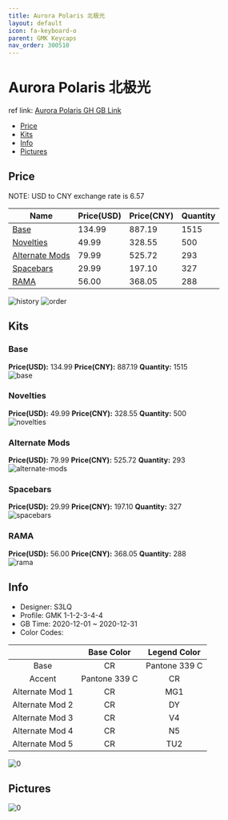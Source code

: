 ```yaml
---
title: Aurora Polaris 北极光
layout: default
icon: fa-keyboard-o
parent: GMK Keycaps
nav_order: 300510
---
```


# Aurora Polaris 北极光

ref link: [Aurora Polaris GH GB Link](https://geekhack.org/index.php?topic=109926.0)

* [Price](#price)
* [Kits](#kits)
* [Info](#info)
* [Pictures](#pictures)

## Price

NOTE: USD to CNY exchange rate is 6.57

| Name          | Price(USD)   |  Price(CNY) | Quantity |
| ------------- | ------------ |  ---------- | -------- |
|[Base](#base)|134.99|887.19|1515|
|[Novelties](#novelties)|49.99|328.55|500|
|[Alternate Mods](#alternate-mods)|79.99|525.72|293|
|[Spacebars](#spacebars)|29.99|197.10|327|
|[RAMA](#rama)|56.00|368.05|288|

<img src="{{ 'assets/images/gmk-keycaps/Aurora-Polaris/history.png' | relative_url }}" alt="history" class="image featured">
<img src="{{ 'assets/images/gmk-keycaps/Aurora-Polaris/order.png' | relative_url }}" alt="order" class="image featured">

## Kits
### Base  
**Price(USD):** 134.99	**Price(CNY):** 887.19	**Quantity:** 1515  
<img src="{{ 'assets/images/gmk-keycaps/Aurora-Polaris/kits_pics/base.png' | relative_url }}" alt="base" class="image featured">

### Novelties  
**Price(USD):** 49.99	**Price(CNY):** 328.55	**Quantity:** 500  
<img src="{{ 'assets/images/gmk-keycaps/Aurora-Polaris/kits_pics/novelties.png' | relative_url }}" alt="novelties" class="image featured">

### Alternate Mods  
**Price(USD):** 79.99	**Price(CNY):** 525.72	**Quantity:** 293  
<img src="{{ 'assets/images/gmk-keycaps/Aurora-Polaris/kits_pics/alternate-mods.png' | relative_url }}" alt="alternate-mods" class="image featured">

### Spacebars  
**Price(USD):** 29.99	**Price(CNY):** 197.10	**Quantity:** 327  
<img src="{{ 'assets/images/gmk-keycaps/Aurora-Polaris/kits_pics/spacebars.png' | relative_url }}" alt="spacebars" class="image featured">

### RAMA  
**Price(USD):** 56.00	**Price(CNY):** 368.05	**Quantity:** 288  
<img src="{{ 'assets/images/gmk-keycaps/Aurora-Polaris/kits_pics/rama.jpg' | relative_url }}" alt="rama" class="image featured">

## Info
* Designer: S3LQ  
* Profile: GMK 1-1-2-3-4-4  
* GB Time: 2020-12-01 ~ 2020-12-31  
* Color Codes:  

| |Base Color     | Legend Color
| :-------------: | :-------------: | :------------:
|Base|CR|Pantone 339 C
|Accent|Pantone 339 C|CR
|Alternate Mod 1|CR|MG1
|Alternate Mod 2|CR|DY
|Alternate Mod 3|CR|V4
|Alternate Mod 4|CR|N5
|Alternate Mod 5|CR|TU2

<img src="{{ 'assets/images/gmk-keycaps/Aurora-Polaris/0.png' | relative_url }}" alt="0" class="image featured">

## Pictures  
<img src="{{ 'assets/images/gmk-keycaps/Aurora-Polaris/rendering_pics/0.jpg' | relative_url }}" alt="0" class="image featured">
